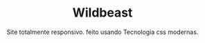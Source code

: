 <h1 align="center">Wildbeast</h1>

<p align="center">Site totalmente responsivo. feito usando Tecnologia css modernas.</p>
